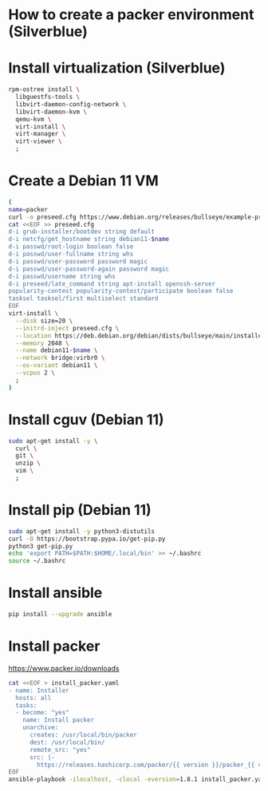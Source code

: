 # How to create a packer environment (Silverblue)

# Install virtualization (Silverblue)
```sh
rpm-ostree install \
  libguestfs-tools \
  libvirt-daemon-config-network \
  libvirt-daemon-kvm \
  qemu-kvm \
  virt-install \
  virt-manager \
  virt-viewer \
  ;
```

# Create a Debian 11 VM
```sh
(
name=packer
curl -o preseed.cfg https://www.debian.org/releases/bullseye/example-preseed.txt
cat <<EOF >> preseed.cfg
d-i grub-installer/bootdev string default
d-i netcfg/get_hostname string debian11-$name
d-i passwd/root-login boolean false
d-i passwd/user-fullname string whs
d-i passwd/user-password password magic
d-i passwd/user-password-again password magic
d-i passwd/username string whs
d-i preseed/late_command string apt-install openssh-server
popularity-contest popularity-contest/participate boolean false
tasksel tasksel/first multiselect standard
EOF
virt-install \
  --disk size=20 \
  --initrd-inject preseed.cfg \
  --location https://deb.debian.org/debian/dists/bullseye/main/installer-amd64/ \
  --memory 2048 \
  --name debian11-$name \
  --network bridge:virbr0 \
  --os-variant debian11 \
  --vcpus 2 \
  ;
)
```

# Install cguv (Debian 11)
```sh
sudo apt-get install -y \
  curl \
  git \
  unzip \
  vim \
  ;
```

# Install pip (Debian 11)
```sh
sudo apt-get install -y python3-distutils
curl -O https://bootstrap.pypa.io/get-pip.py
python3 get-pip.py
echo 'export PATH=$PATH:$HOME/.local/bin' >> ~/.bashrc
source ~/.bashrc
```

# Install ansible
```sh
pip install --upgrade ansible
```

# Install packer
https://www.packer.io/downloads
```sh
cat <<EOF > install_packer.yaml
- name: Installer
  hosts: all
  tasks:
  - become: "yes"
    name: Install packer
    unarchive:
      creates: /usr/local/bin/packer
      dest: /usr/local/bin/
      remote_src: "yes"
      src: |-
        https://releases.hashicorp.com/packer/{{ version }}/packer_{{ version }}_linux_amd64.zip
EOF
ansible-playbook -ilocalhost, -clocal -eversion=1.8.1 install_packer.yaml -K
```
